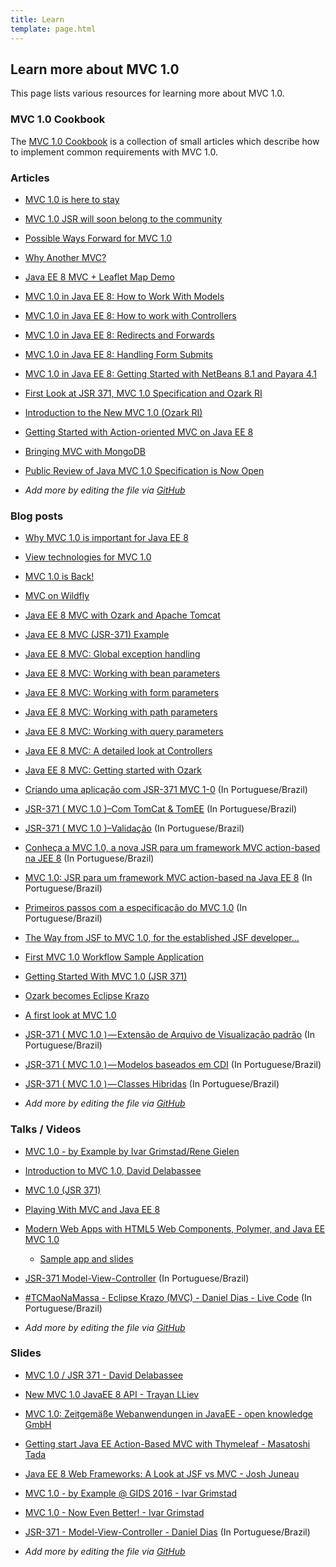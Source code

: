```yaml
---
title: Learn
template: page.html
---
```


## Learn more about MVC 1.0

This page lists various resources for learning more about MVC 1.0.

### MVC 1.0 Cookbook

The [MVC 1.0 Cookbook](/learn/cookbook/) is a collection of small articles
which describe how to implement common requirements with MVC 1.0.

### Articles

  * [MVC 1.0 is here to stay](https://jaxenter.com/mvc-1-0-lives-134803.html)
  * [MVC 1.0 JSR will soon belong to the community](https://jaxenter.com/mvc-given-to-community-131223.html)
  * [Possible Ways Forward for MVC 1.0](https://dzone.com/articles/possible-ways-forward-for-mvc-10)
  * [Why Another MVC?](http://www.oracle.com/technetwork/articles/java/mvc-2280472.html)
  * [Java EE 8 MVC + Leaflet Map Demo](https://dzone.com/articles/java-ee-8-mvc-leaflet-map-demo)
  * [MVC 1.0 in Java EE 8: How to Work With Models](https://dzone.com/articles/mvc-10-in-java-ee-8-how-to-work-with-models)
  * [MVC 1.0 in Java EE 8: How to work with Controllers](https://dzone.com/articles/mvc-10-in-java-ee-8-how-to-work-with-controllers)
  * [MVC 1.0 in Java EE 8: Redirects and Forwards](https://dzone.com/articles/mvc-10-in-java-ee-8-redirects-and-forwards-1)
  * [MVC 1.0 in Java EE 8: Handling Form Submits](https://dzone.com/articles/mvc-10-in-java-ee-8-handling-form-submits-2)
  * [MVC 1.0 in Java EE 8: Getting Started with NetBeans 8.1 and Payara 4.1](https://dzone.com/articles/mvc-10-in-java-ee-8-getting-started-with-netbeans)
  * [First Look at JSR 371, MVC 1.0 Specification and Ozark RI](https://www.voxxed.com/2015/03/first-look-at-jsr-371-mvc-1-0-specification-and-ozark-ri/)
  * [Introduction to the New MVC 1.0 (Ozark RI)](http://www.developer.com/java/ent/introduction-to-the-new-mvc-1.0-ozark-ri.html)
  * [Getting Started with Action-oriented MVC on Java EE 8](http://mrbool.com/getting-started-with-action-oriented-mvc-on-java-ee-8/34525)
  * [Bringing MVC with MongoDB](https://dzone.com/articles/bringing-mvc-with-mongodb)
  * [Public Review of Java MVC 1.0 Specification is Now Open](https://www.infoq.com/news/2018/01/mvc-1.0-public-review)
  
  * *Add more by editing the file via [GitHub](https://github.com/mvc-spec/www.mvc-spec.org/blob/master/learn/index.md)*

### Blog posts

  * [Why MVC 1.0 is important for Java EE 8](https://blog.kaltepoth.de/posts/2016/10/07/why-mvc-1-0-is-important-for-java-ee-8.html)
  * [View technologies for MVC 1.0](https://blog.kaltepoth.de/posts/2015/04/21/view-technologies-for-mvc-1-0.html)
  * [MVC 1.0 is Back!](http://www.agilejava.eu/2017/01/18/mvc-1-0-is-back/)
  * [MVC on Wildfly](https://medium.com/@Gregor_70338/mvc-on-wildfly-2b00548cd2b5)
  * [Java EE 8 MVC with Ozark and Apache Tomcat](http://vytas.io/blog/java/Java-EE-8-MVC-with-Ozark-and-Apache-Tomcat/)
  * [Java EE 8 MVC (JSR-371) Example](http://www.adam-bien.com/roller/abien/entry/java_ee_8_mvc_jsr)
  * [Java EE 8 MVC: Global exception handling](http://www.mscharhag.com/java-ee-mvc/global-exception-handling)
  * [Java EE 8 MVC: Working with bean parameters](http://www.mscharhag.com/java-ee-mvc/bean-parameters)
  * [Java EE 8 MVC: Working with form parameters](http://www.mscharhag.com/java-ee-mvc/form-parameters)
  * [Java EE 8 MVC: Working with path parameters](http://www.mscharhag.com/java-ee-mvc/path-parameters)
  * [Java EE 8 MVC: Working with query parameters](http://www.mscharhag.com/java-ee-mvc/query-parameters)
  * [Java EE 8 MVC: A detailed look at Controllers](http://www.mscharhag.com/java-ee-mvc/a-detailed-look-on-mvc-controllers)
  * [Java EE 8 MVC: Getting started with Ozark](http://www.mscharhag.com/java-ee-mvc/ozark-getting-started)
  * [Criando uma aplicação com JSR-371 MVC 1-0](https://medium.com/danieldiasjava/criando-uma-aplica%C3%A7%C3%A3o-com-jsr-371-mvc-1-0-13635d0fc41f) (In Portuguese/Brazil)
  * [JSR-371 ( MVC 1.0 )–Com TomCat & TomEE](https://medium.com/danieldiasjava/jsr-371-mvc-1-0-com-tomcat-tomee-45f9638f276c) (In Portuguese/Brazil)
  * [JSR-371 ( MVC 1.0 )–Validação](https://medium.com/danieldiasjava/jsr-371-mvc-1-0-valida%C3%A7%C3%A3o-248f58e370dc) (In Portuguese/Brazil)
  * [Conheça a MVC 1.0, a nova JSR para um framework MVC action-based na JEE 8](http://www.rponte.com.br/2014/09/02/conheca-a-mvc-1-0-a-nova-jsr-para-um-framework-mvc-action-based-na-jee-8/) (In Portuguese/Brazil)
  * [MVC 1.0: JSR para um framework MVC action-based na Java EE 8](http://blog.triadworks.com.br/mvc-1-0-jsr-para-um-framework-mvc-action-based-na-java-ee-8) (In Portuguese/Brazil)
  * [Primeiros passos com a especificação do MVC 1.0](http://blog.caelum.com.br/primeiros-passos-do-mvc-1-0/) (In Portuguese/Brazil)
  * [The Way from JSF to MVC 1.0, for the established JSF developer...](https://ralph.blog.imixs.com/2018/04/27/the-way-from-jsf-to-mvc-1-0/)
  * [First MVC 1.0 Workflow Sample Application](http://blog.imixs.org/first-mvc-1-0-workflow-app/)
  * [Getting Started With MVC 1.0 (JSR 371)](https://www.kodnito.com/posts/getting-started-with-mvc-1-0-jsr-371/)
  * [Ozark becomes Eclipse Krazo](https://www.agilejava.eu/2018/08/31/ozark-becomes-eclipse-krazo/)
  * [A first look at MVC 1.0](https://maarten.mulders.it/blog/2018/09/first-look-at-mvc10.html)
  * [JSR-371 ( MVC 1.0 ) — Extensão de Arquivo de Visualização padrão](https://medium.com/danieldiasjava/jsr-371-mvc-1-0-extensao-de-arquivo-de-visualizacao-padrao-277735e876eal) (In Portuguese/Brazil)
  * [JSR-371 ( MVC 1.0 ) — Modelos baseados em CDI](https://medium.com/danieldiasjava/jsr-371-mvc-1-0-modelos-baseados-em-cdi-edcde6b501) (In Portuguese/Brazil)
  * [JSR-371 ( MVC 1.0 ) — Classes Hibridas](https://medium.com/danieldiasjava/jsr-371-mvc-1-0-classes-hibridas-f33197af9fa1) (In Portuguese/Brazil)

  * *Add more by editing the file via [GitHub](https://github.com/mvc-spec/www.mvc-spec.org/blob/master/learn/index.md)*

### Talks / Videos

  * [MVC 1.0 - by Example by Ivar Grimstad/Rene Gielen](https://www.youtube.com/watch?v=7YpZd742BDw)
  * [Introduction to MVC 1.0, David Delabassee](https://www.youtube.com/watch?v=xgjdaI8ZVL8)
  * [MVC 1.0 (JSR 371)](https://www.youtube.com/watch?v=zzwYqNHUrgs)
  * [Playing With MVC and Java EE 8](https://www.youtube.com/watch?v=jSrguLe20h0)
  * [Modern Web Apps with HTML5 Web Components, Polymer, and Java EE MVC 1.0](https://www.youtube.com/watch?v=xn_aKV36j30)
    * [Sample app and slides](https://github.com/kito99/polymer-javaee-mvc-todo)
  * [JSR-371 Model-View-Controller](https://www.youtube.com/watch?v=hRQ5E80ehdw) (In Portuguese/Brazil)
  * [#TCMaoNaMassa - Eclipse Krazo (MVC) - Daniel Dias - Live Code](https://www.youtube.com/watch?v=e5gsX5lMlrY) (In Portuguese/Brazil)

 * *Add more by editing the file via [GitHub](https://github.com/mvc-spec/www.mvc-spec.org/blob/master/src/learn/index.md)*

### Slides

  * [MVC 1.0 / JSR 371 - David Delabassee](https://pt.slideshare.net/delabassee/mvc-10-jsr-371)
  * [New MVC 1.0 JavaEE 8 API - Trayan LLiev](https://pt.slideshare.net/Trayan_Iliev/new-mvc-10-javaee-8-api)
  * [MVC 1.0: Zeitgemäße Webanwendungen in JavaEE - open knowledge GmbH ](https://pt.slideshare.net/_openknowledge/mvc-10-zeitgeme-webanwendungen-in-javaee)
  * [Getting start Java EE Action-Based MVC with Thymeleaf - Masatoshi Tada](https://pt.slideshare.net/masatoshitada7/getting-start-java-ee-actionbased-mvc-with-thymeleaf)
  * [Java EE 8 Web Frameworks: A Look at JSF vs MVC - Josh Juneau](https://pt.slideshare.net/javajuneau/java-ee-8-web-frameworks-a-look-at-jsf-vs-mvc)
  * [MVC 1.0 - by Example @ GIDS 2016 - Ivar Grimstad](https://speakerdeck.com/ivargrimstad/mvc-1-dot-0-by-example-at-gids-2016)
  * [MVC 1.0 - Now Even Better! - Ivar Grimstad](https://speakerdeck.com/ivargrimstad/mvc-1-dot-0-now-even-better-1)
  * [JSR-371 - Model-View-Controller - Daniel Dias](https://speakerdeck.com/danieldiasjava/jsr-371-model-view-controller) (In Portuguese/Brazil)
 
  * *Add more by editing the file via [GitHub](https://github.com/mvc-spec/www.mvc-spec.org/blob/master/src/learn/index.md)*
